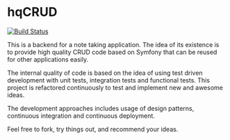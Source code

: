 # hqCRUD

[![Build Status](https://travis-ci.org/EresDev/hqCRUD.svg?branch=master)](https://travis-ci.org/EresDev/hqCRUD)

This is a backend for a note taking application. The idea of its existence is to provide high quality CRUD code based on Symfony that can be reused for other applications easily. 

The internal quality of code is based on the idea of using test driven development with unit tests, integration tests and functional tests. This project is refactored continuously to test and implement new and awesome ideas. 

The development approaches includes usage of design patterns, continuous integration and continuous deployment. 

Feel free to fork, try things out, and recommend your ideas.  


